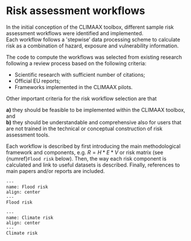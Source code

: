 Risk assessment workflows 
=======================

In the initial conception of the CLIMAAX toolbox, different sample risk assessment workflows were identified and implemented.  
Each workflow follows a 'stepwise’ data processing scheme to calculate risk as a combination of hazard, exposure and vulnerability information.  

The code to compute the workflows was selected from existing research following a review process based on the following criteria: 

- Scientific research with sufficient number of citations; 
- Official EU reports; 
- Frameworks implemented in the CLIMAAX pilots. 

Other important criteria for the risk workflow selection are that  

**a)** they should be feasible to be implemented within the CLIMAAX toolbox, and  
**b)** they should be understandable and comprehensive also for users that are not trained in the technical or conceptual construction of risk assessment tools. 



Each workflow is described by first introducing the main methodological framework and components, e.g. $R=H*E*V$ or risk matrix (see {numref}`Flood risk` below). Then, the way each risk component is calculated and link to useful datasets is described. Finally, references to main papers and/or reports are included. 

```{figure} ../images/image1.png
---
name: Flood risk
align: center
---
Flood risk
```
```{figure} ../images/image2.png
---
name: Climate risk
align: center
---
Climate risk
```
